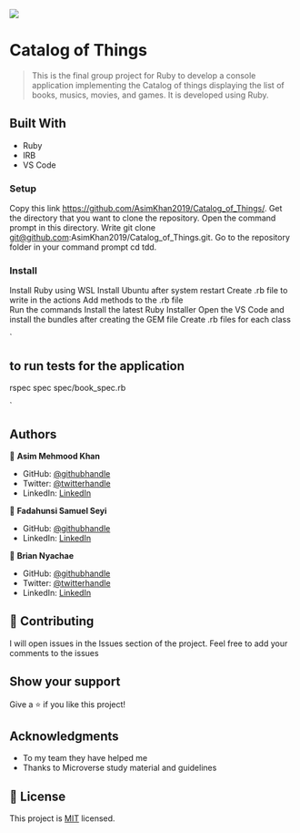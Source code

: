 ![](https://img.shields.io/badge/Microverse-blueviolet)

# Catalog of Things

> This is the final group project for Ruby to develop a console application implementing the Catalog of things displaying the list of books, musics, movies, and games. It is developed using Ruby.

## Built With

- Ruby
- IRB 
- VS Code 


### Setup

Copy this link https://github.com/AsimKhan2019/Catalog_of_Things/.
Get the directory that you want to clone the repository.
Open the command prompt in this directory.
Write git clone git@github.com:AsimKhan2019/Catalog_of_Things.git.
Go to the repository folder in your command prompt cd tdd.

### Install
Install Ruby using WSL 
Install Ubuntu after system restart
Create .rb file to write in the actions
Add methods to the .rb file  
Run the commands
Install the latest Ruby Installer 
Open the VS Code and install the bundles after creating the GEM file 
Create .rb files for each class 

`
## to run tests for the application 


rspec spec spec/book_spec.rb

`

## Authors

👤 **Asim Mehmood Khan**

- GitHub: [@githubhandle](https://github.com/AsimKhan2019/)
- Twitter: [@twitterhandle](https://twitter.com/vtechbiz)
- LinkedIn: [LinkedIn](https://www.linkedin.com/in/asim-khan-9bbb4211/)


👤 **Fadahunsi Samuel Seyi**

- GitHub: [@githubhandle](https://github.com/Fadahunsiseyi)
- LinkedIn: [LinkedIn](https://www.linkedin.com/in/fadahunsiseyi/)


👤 **Brian Nyachae**

- GitHub: [@githubhandle](https://github.com/Bria222)
- Twitter: [@twitterhandle](https://twitter.com/briannyachae9)
- LinkedIn: [LinkedIn](https://www.linkedin.com/in/brian-nyachae/)

## 🤝 Contributing

I will open issues in the Issues section of the project. Feel free to add your comments to the issues

## Show your support

Give a ⭐️ if you like this project!

## Acknowledgments

- To my team they have helped me
- Thanks to Microverse study material and guidelines

## 📝 License

This project is [MIT](./MIT.md) licensed.
